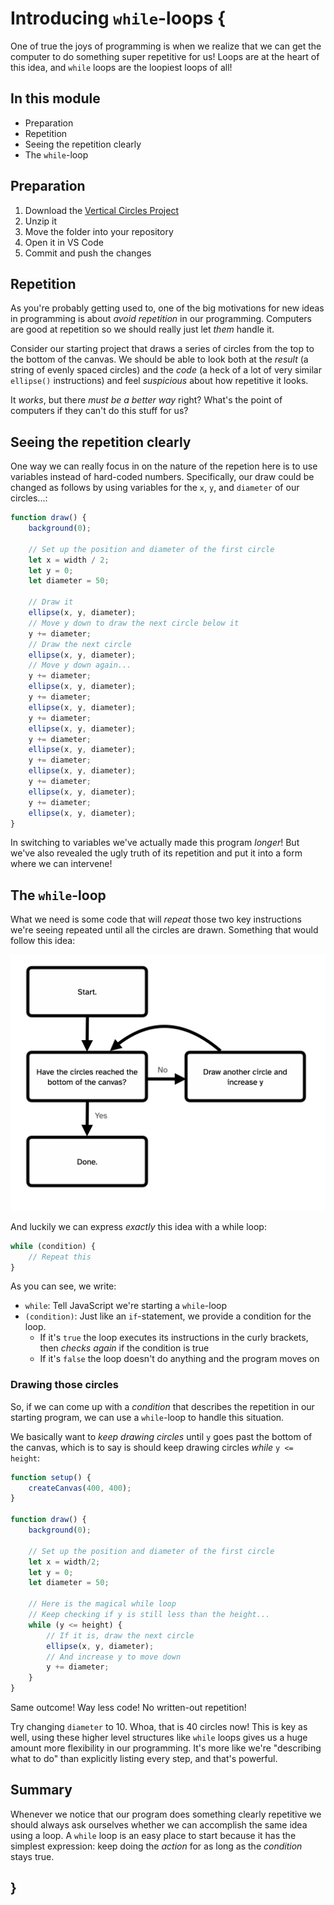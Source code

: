 # Introducing `while`-loops {
    
One of true the joys of programming is when we realize that we can get the computer to do something super repetitive for us! Loops are at the heart of this idea, and `while` loops are the loopiest loops of all!

## In this module

- Preparation
- Repetition
- Seeing the repetition clearly
- The `while`-loop

## Preparation

1. Download the [Vertical Circles Project](./examples/vertical-circles.zip)
2. Unzip it
3. Move the folder into your repository
4. Open it in VS Code
5. Commit and push the changes

## Repetition

As you're probably getting used to, one of the big motivations for new ideas in programming is about *avoid repetition* in our programming. Computers are good at repetition so we should really just let *them* handle it.

Consider our starting project that draws a series of circles from the top to the bottom of the canvas. We should be able to look both at the *result* (a string of evenly spaced circles) and the *code* (a heck of a lot of very similar `ellipse()` instructions) and feel *suspicious* about how repetitive it looks.

It *works*, but there *must be a better way* right? What's the point of computers if they can't do this stuff for us?

## Seeing the repetition clearly

One way we can really focus in on the nature of the repetion here is to use variables instead of hard-coded numbers. Specifically, our draw could be changed as follows by using variables for the `x`, `y`, and `diameter` of our circles...:

```javascript
function draw() {
    background(0);

    // Set up the position and diameter of the first circle
    let x = width / 2;
    let y = 0;
    let diameter = 50;

    // Draw it
    ellipse(x, y, diameter);
    // Move y down to draw the next circle below it
    y += diameter;
    // Draw the next circle
    ellipse(x, y, diameter);
    // Move y down again...
    y += diameter;
    ellipse(x, y, diameter);
    y += diameter;
    ellipse(x, y, diameter);
    y += diameter;
    ellipse(x, y, diameter);
    y += diameter;
    ellipse(x, y, diameter);
    y += diameter;
    ellipse(x, y, diameter);
    y += diameter;
    ellipse(x, y, diameter);
    y += diameter;
    ellipse(x, y, diameter);
}
```

In switching to variables we've actually made this program *longer*! But we've also revealed the ugly truth of its repetition and put it into a form where we can intervene!
    
## The `while`-loop

What we need is some code that will *repeat* those two key instructions we're seeing repeated until all the circles are drawn. Something that would follow this idea:

![Diagram of the circle-drawing while loop](images/while-diagram.png)
    
And luckily we can express *exactly* this idea with a while loop:

```javascript
while (condition) {
    // Repeat this
}
```

As you can see, we write:

- `while`: Tell JavaScript we're starting a `while`-loop
- `(condition)`: Just like an `if`-statement, we provide a condition for the loop. 
    - If it's `true` the loop executes its instructions in the curly brackets, then *checks again* if the condition is true
    - If it's `false` the loop doesn't do anything and the program moves on
    
### Drawing those circles

So, if we can come up with a *condition* that describes the repetition in our starting program, we can use a `while`-loop to handle this situation.

We basically want to *keep drawing circles* until `y` goes past the bottom of the canvas, which is to say is should keep drawing circles *while* `y <= height`:

```javascript
function setup() {
    createCanvas(400, 400);
}

function draw() {
    background(0);
    
    // Set up the position and diameter of the first circle
    let x = width/2;
    let y = 0;
    let diameter = 50;
    
    // Here is the magical while loop
    // Keep checking if y is still less than the height...
    while (y <= height) {
        // If it is, draw the next circle
        ellipse(x, y, diameter);
        // And increase y to move down
        y += diameter;
    }
}
```

Same outcome! Way less code! No written-out repetition!

Try changing `diameter` to 10. Whoa, that is 40 circles now! This is key as well, using these higher level structures like `while` loops gives us a huge amount more flexibility in our programming. It's more like we're "describing what to do" than explicitly listing every step, and that's powerful.

## Summary

Whenever we notice that our program does something clearly repetitive we should always ask ourselves whether we can accomplish the same idea using a loop. A `while` loop is an easy place to start because it has the simplest expression: keep doing the *action* for as long as the *condition* stays true.
    
## }